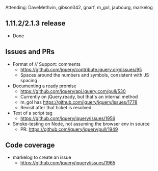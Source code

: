 Attending: DaveMethvin, gibson042, gnarf, m_gol, jaubourg, markelog

## 1.11.2/2.1.3 release
* Done

## Issues and PRs
* Format of // Support: comments
  - https://github.com/jquery/contribute.jquery.org/issues/95
  - Spaces around the numbers and symbols, consistent with JS spacing
* Documenting a ready promise
  - https://github.com/jquery/api.jquery.com/pull/530
  - Currently on jQuery.ready, but that's an internal method
  - m_gol has https://github.com/jquery/jquery/issues/1778
  - Revisit after that ticket is resolved
* Text of a script tag
  - https://github.com/jquery/jquery/issues/1956
* Smoke-testing on Node, not assuming the browser env in source
  - PR: https://github.com/jquery/jquery/pull/1949

## Code coverage
* markelog to create an issue 
  - https://github.com/jquery/jquery/issues/1965
